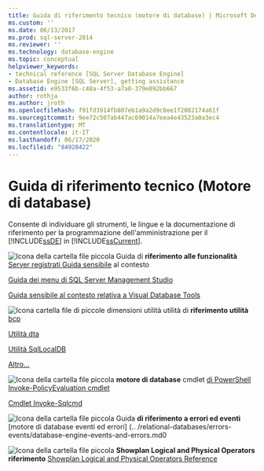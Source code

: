 ```yaml
---
title: Guida di riferimento tecnico (motore di database) | Microsoft Docs
ms.custom: ''
ms.date: 06/13/2017
ms.prod: sql-server-2014
ms.reviewer: ''
ms.technology: database-engine
ms.topic: conceptual
helpviewer_keywords:
- technical reference [SQL Server Database Engine]
- Database Engine [SQL Server], getting assistance
ms.assetid: e9533f6b-c48a-4f53-a7a0-379e092bb667
author: rothja
ms.author: jroth
ms.openlocfilehash: f91fd3914fb807eb1a9a2d9c8ee1f2082174a61f
ms.sourcegitcommit: 9ee72c507ab447ac69014a7eea4e43523a0a3ec4
ms.translationtype: MT
ms.contentlocale: it-IT
ms.lasthandoff: 06/17/2020
ms.locfileid: "84928422"
---
```

# <a name="technical-reference-database-engine"></a>Guida di riferimento tecnico (Motore di database)
  Consente di individuare gli strumenti, le lingue e la documentazione di riferimento per la programmazione dell'amministrazione per il [!INCLUDE[ssDE](../includes/ssde-md.md)] in [!INCLUDE[ssCurrent](../includes/sscurrent-md.md)].

 ![Icona della cartella file piccola](../../2014/integration-services/media/filefolder-small.gif "Icona della cartella file piccola") Guida di **riferimento alle funzionalità** [Server registrati Guida sensibile](../ssms/register-servers/registered-servers-f1-help.md) al contesto

 [Guida dei menu di SQL Server Management Studio](../ssms/menu-help/sql-server-management-studio-menu-help.md)

 [Guida sensibile al contesto relativa a Visual Database Tools](../ssms/visual-db-tools/visual-database-tools-f1-help.md)

 ![Icona cartella file di piccole dimensioni](../../2014/integration-services/media/filefolder-small.gif "Icona della cartella file piccola") utilità utilità di **riferimento utilità** [bcp](../tools/bcp-utility.md)

 [Utilità dta](../tools/dta/dta-utility.md)

 [Utilità SqlLocalDB](../tools/sqllocaldb-utility.md)

 [Altro...](../tools/command-prompt-utility-reference-database-engine.md)

 ![Icona della cartella file piccola](../../2014/integration-services/media/filefolder-small.gif "Icona della cartella file piccola") **motore di database** cmdlet [di PowerShell Invoke-PolicyEvaluation cmdlet](../../2014/database-engine/invoke-policyevaluation-cmdlet.md)

 [Cmdlet Invoke-Sqlcmd](../../2014/database-engine/invoke-sqlcmd-cmdlet.md)

 ![Icona della cartella file piccola](../../2014/integration-services/media/filefolder-small.gif "Icona della cartella file piccola") Guida **di riferimento a errori ed eventi** [motore di database eventi ed errori] (.. /relational-databases/errors-events/database-engine-events-and-errors.md0

 ![Icona della cartella file piccola](../../2014/integration-services/media/filefolder-small.gif "Icona della cartella file piccola") **Showplan Logical and Physical Operators riferimento** [Showplan Logical and Physical Operators Reference](../relational-databases/showplan-logical-and-physical-operators-reference.md)


